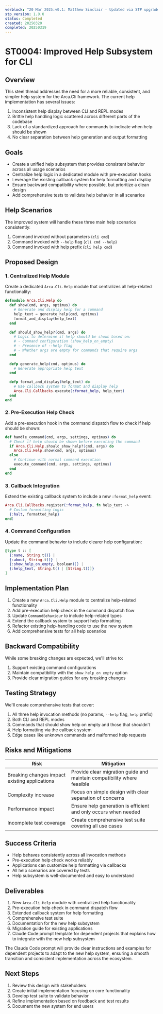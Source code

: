```yaml
---
verblock: "20 Mar 2025:v0.1: Matthew Sinclair - Updated via STP upgrade"
stp_version: 1.0.0
status: Completed
created: 20250320
completed: 20250319
---
```


# ST0004: Improved Help Subsystem for CLI

## Overview

This steel thread addresses the need for a more reliable, consistent, and simpler help system for the Arca.Cli framework. The current help implementation has several issues:

1. Inconsistent help display between CLI and REPL modes
2. Brittle help handling logic scattered across different parts of the codebase
3. Lack of a standardized approach for commands to indicate when help should be shown
4. No clear separation between help generation and output formatting

## Goals

- Create a unified help subsystem that provides consistent behavior across all usage scenarios
- Centralize help logic in a dedicated module with pre-execution hooks
- Leverage the existing callback system for help formatting and display
- Ensure backward compatibility where possible, but prioritize a clean design
- Add comprehensive tests to validate help behavior in all scenarios

## Help Scenarios

The improved system will handle these three main help scenarios consistently:

1. Command invoked without parameters (`cli cmd`)
2. Command invoked with `--help` flag (`cli cmd --help`)
3. Command invoked with help prefix (`cli help cmd`)

## Proposed Design

### 1. Centralized Help Module

Create a dedicated `Arca.Cli.Help` module that centralizes all help-related functionality:

```elixir
defmodule Arca.Cli.Help do
  def show(cmd, args, optimus) do
    # Generate and display help for a command
    help_text = generate_help(cmd, optimus)
    format_and_display(help_text)
  end
  
  def should_show_help?(cmd, args) do
    # Logic to determine if help should be shown based on:
    # - Command configuration (show_help_on_empty)
    # - Presence of --help flag
    # - Whether args are empty for commands that require args
  end
  
  defp generate_help(cmd, optimus) do
    # Generate appropriate help text
  end
  
  defp format_and_display(help_text) do
    # Use callback system to format and display help
    Arca.Cli.Callbacks.execute(:format_help, help_text)
  end
end
```

### 2. Pre-Execution Help Check

Add a pre-execution hook in the command dispatch flow to check if help should be shown:

```elixir
def handle_command(cmd, args, settings, optimus) do
  # Check if help should be shown before executing the command
  if Arca.Cli.Help.should_show_help?(cmd, args) do
    Arca.Cli.Help.show(cmd, args, optimus)
  else
    # Continue with normal command execution
    execute_command(cmd, args, settings, optimus)
  end
end
```

### 3. Callback Integration

Extend the existing callback system to include a new `:format_help` event:

```elixir
Arca.Cli.Callbacks.register(:format_help, fn help_text ->
  # Custom formatting logic
  {:halt, formatted_help}
end)
```

### 4. Command Configuration

Update the command behavior to include clearer help configuration:

```elixir
@type t :: [
  {:name, String.t()} | 
  {:about, String.t()} | 
  {:show_help_on_empty, boolean()} |
  {:help_text, String.t() | [String.t()]}
]
```

## Implementation Plan

1. Create a new `Arca.Cli.Help` module to centralize help-related functionality
2. Add pre-execution help check in the command dispatch flow
3. Update `CommandBehaviour` to include help-related types
4. Extend the callback system to support help formatting
5. Refactor existing help-handling code to use the new system
6. Add comprehensive tests for all help scenarios

## Backward Compatibility

While some breaking changes are expected, we'll strive to:

1. Support existing command configurations
2. Maintain compatibility with the `show_help_on_empty` option
3. Provide clear migration guides for any breaking changes

## Testing Strategy

We'll create comprehensive tests that cover:

1. All three help invocation methods (no params, `--help` flag, `help` prefix)
2. Both CLI and REPL modes
3. Commands that should show help on empty and those that shouldn't
4. Help formatting via the callback system
5. Edge cases like unknown commands and malformed help requests

## Risks and Mitigations

| Risk | Mitigation |
|------|------------|
| Breaking changes impact existing applications | Provide clear migration guide and maintain compatibility where feasible |
| Complexity increase | Focus on simple design with clear separation of concerns |
| Performance impact | Ensure help generation is efficient and only occurs when needed |
| Incomplete test coverage | Create comprehensive test suite covering all use cases |

## Success Criteria

- Help behaves consistently across all invocation methods
- Pre-execution help check works reliably
- Applications can customize help formatting via callbacks
- All help scenarios are covered by tests
- Help subsystem is well-documented and easy to understand

## Deliverables

1. New `Arca.Cli.Help` module with centralized help functionality
2. Pre-execution help check in command dispatch flow
3. Extended callback system for help formatting
4. Comprehensive test suite
5. Documentation for the new help subsystem
6. Migration guide for existing applications
7. Claude Code prompt template for dependent projects that explains how to integrate with the new help subsystem

The Claude Code prompt will provide clear instructions and examples for dependent projects to adapt to the new help system, ensuring a smooth transition and consistent implementation across the ecosystem.

## Next Steps

1. Review this design with stakeholders
2. Create initial implementation focusing on core functionality
3. Develop test suite to validate behavior
4. Refine implementation based on feedback and test results
5. Document the new system for end users
